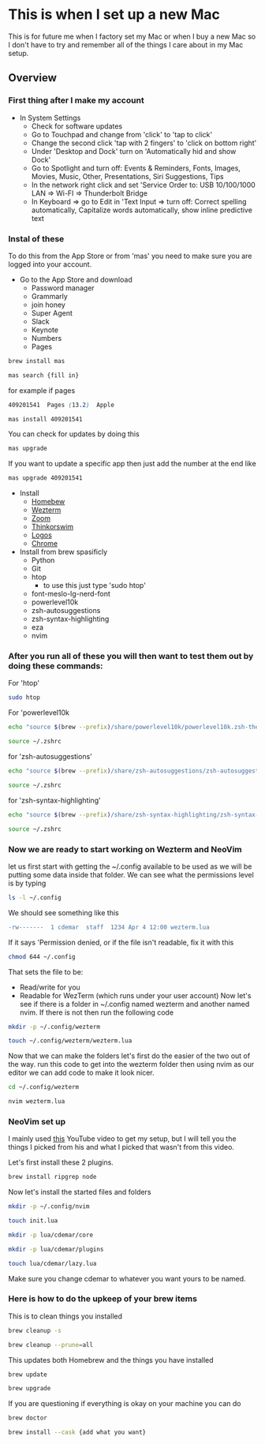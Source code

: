 # This is when I set up a new Mac

This is for future me when I factory set my Mac or when I buy a new Mac so I don't have to try and remember all of the things I care about in my Mac setup.

## Overview

### First thing after I make my account

- In System Settings
  - Check for software updates
  - Go to Touchpad and change from 'click' to 'tap to click'
  - Change the second click 'tap with 2 fingers' to 'click on bottom right'
  - Under 'Desktop and Dock' turn on 'Automatically hid and show Dock'
  - Go to Spotlight and turn off: Events & Reminders, Fonts, Images, Movies, Music, Other, Presentations, Siri Suggestions, Tips
  - In the network right click and set 'Service Order to: USB 10/100/1000 LAN => Wi-FI => Thunderbolt Bridge
  - In Keyboard => go to Edit in 'Text Input => turn off: Correct spelling automatically, Capitalize words automatically, show inline predictive text

### Instal of these
To do this from the App Store or from 'mas' you need to make sure you are logged into your account.
- Go to the App Store and download
  - Password manager
  - Grammarly
  - join honey
  - Super Agent
  - Slack
  - Keynote
  - Numbers
  - Pages
```bash
brew install mas
```
```bash
mas search {fill in}
```
for example if pages
```scss
409201541  Pages (13.2)  Apple
```
```bash
mas install 409201541
```

You can check for updates by doing this
```bash
mas upgrade
```
If you want to update a specific app then just add the number at the end like
```bash
mas upgrade 409201541
```

- Install
    - [Homebew](https://brew.sh)
    - [Wezterm](https://wezterm.org)
    - [Zoom](https://www.zoom.com/home/)
    - [Thinkorswim](https://www.schwab.com/trading/thinkorswim?src=SEM&ef_id=CjwKCAjwktO_BhBrEiwAV70jXugWvsMCUYGdlPWhqeMQnGvYpXV2yYtSo8jd5OnZsIeASThueCghnBoCxuAQAvD_BwE:G:s&s_kwcid=AL!5158!3!736506540239!e!!g!!thinkorswim!22175113800!173441860319&keywordid=kwd-297695813001&gad_source=1&gbraid=0AAAAADhoFlmFows5fOgKcTRA4Yjn-QRrr&gclid=CjwKCAjwktO_BhBrEiwAV70jXugWvsMCUYGdlPWhqeMQnGvYpXV2yYtSo8jd5OnZsIeASThueCghnBoCxuAQAvD_BwE)
    - [Logos](https://www.logos.com)
    - [Chrome](https://www.google.com/chrome/)
- Install from brew spasificly
    - Python
    - Git
    - htop
        - to use this just type 'sudo htop'
    - font-meslo-lg-nerd-font
    - powerlevel10k
    - zsh-autosuggestions
    - zsh-syntax-highlighting
    - eza
    - nvim

### After you run all of these you will then want to test them out by doing these commands:
For 'htop'
```bash
sudo htop
```

For 'powerlevel10k
```bash
echo "source $(brew --prefix)/share/powerlevel10k/powerlevel10k.zsh-theme" >> ~/.zshrc
```

```bash
source ~/.zshrc
```

for 'zsh-autosuggestions'
```bash
echo "source $(brew --prefix)/share/zsh-autosuggestions/zsh-autosuggestions.zsh" >> ~/.zshrc
```
```bash
source ~/.zshrc
```

for 'zsh-syntax-highlighting'
```bash
echo "source $(brew --prefix)/share/zsh-syntax-highlighting/zsh-syntax-highlighting.zsh" >> ~/.zshrc
```
```bash
source ~/.zshrc
```

### Now we are ready to start working on Wezterm and NeoVim
let us first start with getting the ~/.config available to be used as we will be putting some data inside that folder. We can see what the permissions level is by typing
```bash
ls -l ~/.config
```
We should see something like this
```diff
-rw-------  1 cdemar  staff  1234 Apr 4 12:00 wezterm.lua
```
If it says 'Permission denied, or if the file isn't readable, fix it with this
```bash
chmod 644 ~/.config
```
That sets the file to be:
- Read/write for you
- Readable for WezTerm (which runs under your user account)
Now let's see if there is a folder in ~/.config named wezterm and another named nvim. If there is not then run the following code
```bash
mkdir -p ~/.config/wezterm
```
```bash
touch ~/.config/wezterm/wezterm.lua
```

Now that we can make the folders let's first do the easier of the two out of the way.
run this code to get into the wezterm folder then using nvim as our editor we can add code to make it look nicer.

```bash
cd ~/.config/wezterm
```
```bash
nvim wezterm.lua
```

### NeoVim set up
I mainly used [this](https://www.youtube.com/watch?v=6pAG3BHurdM&list=PLnu5gT9QrFg36OehOdECFvxFFeMHhb_07&index=14&t=324s) YouTube video to get my setup, but I will tell you the things I picked from his and what I picked that wasn't from this video.

Let's first install these 2 plugins.
```bash
brew install ripgrep node
```

Now let's install the started files and folders
```bash
mkdir -p ~/.config/nvim
```
```bash
touch init.lua
```
```bash
mkdir -p lua/cdemar/core
```
```bash
mkdir -p lua/cdemar/plugins
```
```bash
touch lua/cdemar/lazy.lua
```
Make sure you change cdemar to whatever you want yours to be named.



### Here is how to do the upkeep of your brew items
This is to clean things you installed
```bash
brew cleanup -s
```
```bash
brew cleanup --prune=all
```

This updates both Homebrew and the things you have installed
```bash
brew update
```
```bash
brew upgrade
```

If you are questioning if everything is okay on your machine you can do
```bash
brew doctor
```

```bash
brew install --cask {add what you want}
```
